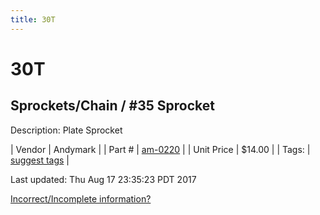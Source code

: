 ```yaml
---
title: 30T
---
```


# 30T
## Sprockets/Chain / #35 Sprocket
Description: 	Plate Sprocket 

| Vendor | Andymark | 
| Part # | [am-0220](http://www.andymark.com/Sprocket-p/am-0220.htm) | 
| Unit Price | $14.00 | 
| Tags: | [suggest tags](https://docs.google.com/forms/d/e/1FAIpQLSeWyY8v3RgOty-MyWmh9U0iivNYN_molChYyS-0U-o-kOAv_g/viewform) | 

Last updated: Thu Aug 17 23:35:23 PDT 2017

 [Incorrect/Incomplete information?](https://docs.google.com/forms/d/e/1FAIpQLSeWyY8v3RgOty-MyWmh9U0iivNYN_molChYyS-0U-o-kOAv_g/viewform)
